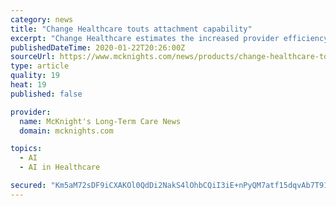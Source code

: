 ```yaml
---
category: news
title: "Change Healthcare touts attachment capability"
excerpt: "Change Healthcare estimates the increased provider efficiency, reduced errors and administrative improvements that will come about as a result of broader electronic claims use is over $200 million nationwide. The new solution also applies artificial intelligence to automate medical documentation review for risk adjustment and payment integrity ..."
publishedDateTime: 2020-01-22T20:26:00Z
sourceUrl: https://www.mcknights.com/news/products/change-healthcare-touts-attachment-capability/
type: article
quality: 19
heat: 19
published: false

provider:
  name: McKnight's Long-Term Care News
  domain: mcknights.com

topics:
  - AI
  - AI in Healthcare

secured: "Km5aM72sDF9iCXAKOl0QdDi2NakS4lOhbCQiI3iE+nPyQM7atf15dqvAb7T911I2yRXZ02Iwv6x+TEgJnjqEW0ya414iBzVVt25wZvUB7hL+xNn4Nqak9neafsfyjHU3tVqb9N5R3/mkILNE2A/3YAoEMEls5ZeOLWDtw+J3otNGDU6WpkKez1kWgwf5pJkTzDP4og6zVB9pYS0ngiqR9rTThUpqef2dLCaozFYbOSIaobCmazSPIZ3LMrxoJoupWvps7izVdi+FzDaT2Xkeev3Vy+qgidvjdKAOFMw0lZU=;MFgsqrIf5cTWtj9uUAWDjQ=="
---
```


